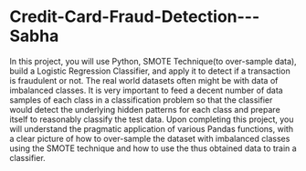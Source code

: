 # Credit-Card-Fraud-Detection---Sabha

In this project, you will use Python, SMOTE Technique(to over-sample data), build a Logistic Regression Classifier, and apply it to detect if a transaction is fraudulent or not. The real world datasets often might be with data of imbalanced classes. It is very important to feed a decent number of data samples of each class in a classification problem so that the classifier would detect the underlying hidden patterns for each class and prepare itself to reasonably classify the test data. Upon completing this project, you will understand the pragmatic application of various Pandas functions, with a clear picture of how to over-sample the dataset with imbalanced classes using the SMOTE technique and how to use the thus obtained data to train a classifier.
